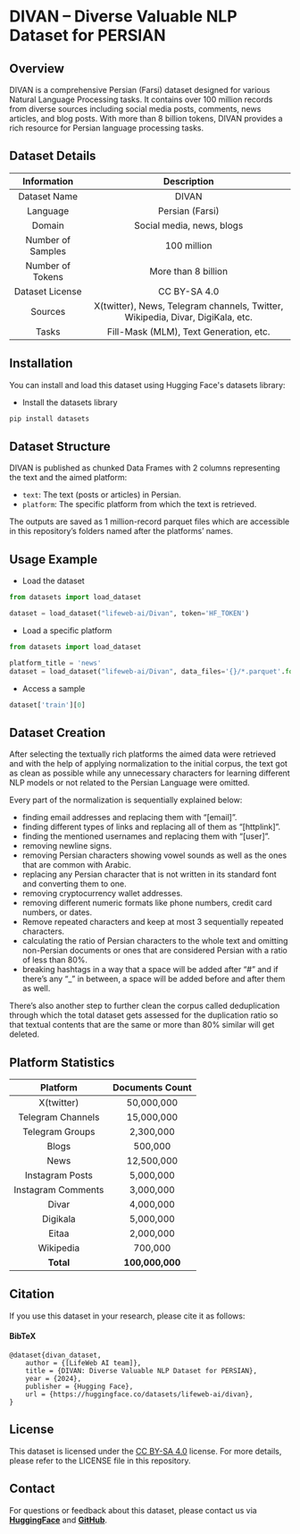 # DIVAN – Diverse Valuable NLP Dataset for PERSIAN

## Overview

DIVAN is a comprehensive Persian (Farsi) dataset designed for various Natural Language Processing tasks. It contains over 100 million records from diverse sources including social media posts, comments, news articles, and blog posts. With more than 8 billion tokens, DIVAN provides a rich resource for Persian language processing tasks.

## Dataset Details

| Information | Description |
|:-------------:|:-------------:|
| Dataset Name | DIVAN |
| Language | Persian (Farsi) |
| Domain | Social media, news, blogs |
| Number of Samples | 100 million |
| Number of Tokens | More than 8 billion |
| Dataset License | CC BY-SA 4.0 |
| Sources | X(twitter), News, Telegram channels, Twitter, Wikipedia, Divar, DigiKala, etc. |
| Tasks | Fill-Mask (MLM), Text Generation, etc. |

## Installation

You can install and load this dataset using Hugging Face's datasets library:

- Install the datasets library
```bash
pip install datasets
```

## Dataset Structure

DIVAN is published as chunked Data Frames with 2 columns representing the text and the aimed platform:

- `text`: The text (posts or articles) in Persian.
- `platform`: The specific platform from which the text is retrieved.

The outputs are saved as 1 million-record parquet files which are accessible in this repository’s folders named after the platforms’ names.

## Usage Example

- Load the dataset
```python
from datasets import load_dataset

dataset = load_dataset("lifeweb-ai/Divan", token='HF_TOKEN')
```

- Load a specific platform
```python
from datasets import load_dataset

platform_title = 'news'
dataset = load_dataset("lifeweb-ai/Divan", data_files='{}/*.parquet'.format(platform_title), token='HF_TOKEN')
```

- Access a sample
```python
dataset['train'][0]
```


## Dataset Creation

After selecting the textually rich platforms the aimed data were retrieved and with the help of applying normalization to the initial corpus, the text got as clean as possible while any unnecessary characters for learning different NLP models or not related to the Persian Language were omitted. 

Every part of the normalization is sequentially explained below:

- finding email addresses and replacing them with “[email]”.
- finding different types of links and replacing all of them as “[httplink]”.
- finding the mentioned usernames and replacing them with “[user]”.
- removing newline signs.     
- removing Persian characters showing vowel sounds as well as the ones that are common with Arabic.
- replacing any Persian character that is not written in its standard font and converting them to one.
- removing cryptocurrency wallet addresses.
- removing different numeric formats like phone numbers, credit card numbers, or dates.
- Remove repeated characters and keep at most 3 sequentially repeated characters.
- calculating the ratio of Persian characters to the whole text and omitting non-Persian documents or ones that are considered Persian with a ratio of less than 80%.
- breaking hashtags in a way that a space will be added after “#” and if there’s any “_” in between, a space will be added before and after them as well.

There’s also another step to further clean the corpus called deduplication through which the total dataset gets assessed for the duplication ratio so that textual contents that are the same or more than 80% similar will get deleted.


## Platform Statistics

| Platform | Documents Count |
|:----------:|:-----------------:|
| X(twitter) | 50,000,000 |
| Telegram Channels | 15,000,000 |
| Telegram Groups | 2,300,000 |
| Blogs | 500,000 |
| News | 12,500,000 |
| Instagram Posts | 5,000,000 |
| Instagram Comments | 3,000,000 |
| Divar | 4,000,000 |
| Digikala | 5,000,000 |
| Eitaa | 2,000,000 |
| Wikipedia | 700,000 |
| **Total** | **100,000,000** |

## Citation

If you use this dataset in your research, please cite it as follows:
#### BibTeX

    @dataset{divan_dataset,
        author = {[LifeWeb AI team]},
        title = {DIVAN: Diverse Valuable NLP Dataset for PERSIAN},
        year = {2024},
        publisher = {Hugging Face},
        url = {https://huggingface.co/datasets/lifeweb-ai/divan}, 
    }

## License

This dataset is licensed under the [CC BY-SA 4.0](https://creativecommons.org/licenses/by-sa/4.0/legalcode.en) license. For more details, please refer to the LICENSE file in this repository.


## Contact

For questions or feedback about this dataset, please contact us via [**HuggingFace**](https://huggingface.co/datasets/lifeweb-ai/Divan) and [**GitHub**](https://github.com/lifeweb-ir/Divan).
